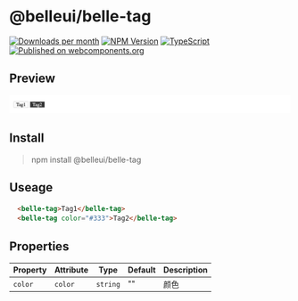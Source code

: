 [](#belleuibelle-tag)

# @belleui/belle-tag

<p>
		<a href="https://npmcharts.com/compare/@belleui/belle-tag?minimal=true"><img alt="Downloads per month" src="https://img.shields.io/npm/dm/@belleui/belle-tag.svg" height="20"/></a>
<a href="https://www.npmjs.com/package/@belleui/belle-tag"><img alt="NPM Version" src="https://img.shields.io/npm/v/@belleui/belle-tag.svg" height="20"/></a>
<a href="https://github.com/belleui/belleui/blob/master/packages/tag"><img alt="TypeScript" src="https://img.shields.io/npm/types/@belleui/belle-tag" height="20"/></a>
<a href="https://www.webcomponents.org/element/@belleui/belle-tag"><img alt="Published on webcomponents.org" src="https://img.shields.io/badge/webcomponents.org-published-blue.svg" height="20"/></a>
	</p>



[](#preview)

## Preview

![screent shot](./image/screenshot.png)


[](#install)

## Install

> npm install @belleui/belle-tag


[](#useage)

## Useage

```html
  <belle-tag>Tag1</belle-tag>
  <belle-tag color="#333">Tag2</belle-tag>
```

[](#properties)

## Properties

| Property | Attribute | Type     | Default | Description |
|----------|-----------|----------|---------|-------------|
| `color`  | `color`   | `string` | ""      | 颜色          |

